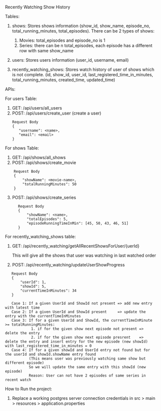 Recently Watching Show History

Tables: 

1. shows: Stores shows information (show_id, show_name, episode_no, total_running_minutes, total_episodes). There can be 2 types of shows:
   1. Movies: total_episodes and episode_no is 1
   2. Series: there can be n total_episodes, each episode has a different row with same show_name

2. users: Stores users information (user_id, username, email)
3. recently_watching_shows: Stores watch history of user of shows which is not complete. (id, show_id, user_id, last_registered_time_in_minutes, total_running_minutes, created_time, updated_time)


APIs:

For users Table:

1. GET: /api/users/all_users
2. POST: /api/users/create_user (create a user)
    ``` 
   Request Body
   {
       "username": <name>,
       "email": <email>
   } 
   ``` 
   
For shows Table:

1. GET: /api/shows/all_shows
2. POST: /api/shows/create_movie
```
    Request Body
    {
        "showName": <movie-name>,
        "totalRunningMinutes": 50
    }
```
3. POST: /api/shows/create_series
```
      Request Body
      {
          "showName": <name>,
          "totalEpisodes": 5, 
          "episodeRunningTimeInMin": [45, 50, 43, 46, 51]
      }
```

For recently_watching_shows table:

1. GET: /api/recently_watching/getAllRecentShowsForUser/{uerId}
   
    This will give all the shows that user was watching in last watched order
2. POST: /api/recently_watching/updateUserShowProgress
```
   Request Body
   {
       "userId": 1,
       "showId": 5,
       "currentTimeInMinutes": 34
   }
   
   Case 1: If a given UserId and ShowId not present => add new entry with latest time
   Case 2: If a given UserId and ShowId present     => update the entry with the currentTimeInMinutes
   Case 3: If for a given UserId and ShowId, the currentTimeInMinute >= totalRunningMinutes:
            1. if for the given show next episode not present => delete the entry
            2. if for the given show next episode presrent    => delete the entry and insert entry for the new episode (new showId) with last_registered_time_in_minutes = 0
   Case 4: If for a given showId and UserId entry not found but for the userId and showId.showName entry found
           (This means user was previously watching same show but different episode)
           So we will update the same entry with this showId (new episode)
           Reason: User can not have 2 episodes of same series in recent watch
```


How to Run the project:
1. Replace a working postgres server connection credentials in src > main > resources > application.properties
 